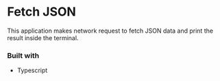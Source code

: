 # Fetch JSON

This application makes network request to fetch JSON data and print the result inside the terminal. 


### Built with
- Typescript